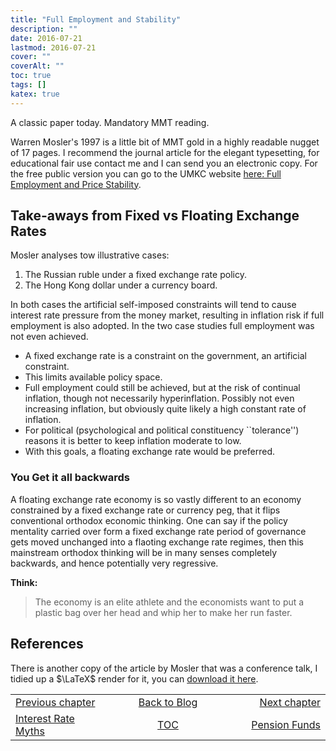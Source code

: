```yaml
---
title: "Full Employment and Stability"
description: ""
date: 2016-07-21
lastmod: 2016-07-21
cover: ""
coverAlt: ""
toc: true
tags: []
katex: true
---
```


A classic paper today. Mandatory MMT reading.

Warren Mosler's 1997 [](https://www.jstor.org/stable/4538575) is a little bit of MMT 
gold in a highly readable nugget of 17 pages. 
I recommend the journal article for the elegant typesetting, for educational fair
use contact me and I can send you an electronic copy. For the free public version 
you can go to the UMKC website 
[here: Full Employment and Price Stability](http://k.web.umkc.edu/keltons/ECON501/Mosler.htm).


## Take-aways from Fixed vs Floating Exchange Rates

Mosler analyses tow illustrative cases:

1. The Russian ruble under a fixed exchange rate policy.
2. The Hong Kong dollar under a currency board.

In both cases the artificial self-imposed constraints will tend to cause interest rate pressure from the money market, resulting in inflation risk if full employment is also 
adopted. In the two case studies full employment was not even achieved.

* A fixed exchange rate is a constraint on the government, an artificial constraint.
* This limits available policy space.
* Full employment could still be achieved, but at the risk of continual inflation, 
though not necessarily hyperinflation. Possibly not even increasing inflation, but 
obviously quite likely a high constant rate of inflation.
* For political (psychological and political constituency ``tolerance'') reasons it 
is better to keep inflation moderate to low.
* With this goals, a floating exchange rate would be preferred.

### You Get it all backwards

A floating exchange rate economy is so vastly different to an economy constrained by 
a fixed exchange rate or currency peg, that it flips conventional orthodox economic 
thinking. One can say if the policy mentality carried over form a fixed exchange 
rate period of governance gets moved unchanged into a flaoting exchange rate regimes, 
then this mainstream orthodox thinking will be in many senses completely backwards, 
and hence potentially very regressive.

**Think:** 
> The economy is an elite athlete and the economists want to put a plastic bag over 
her head and whip her to make her run faster.

## References

There is another copy of the article by Mosler that was a conference talk, I tidied 
up a $\LaTeX$ render for it, you can [download it here](/pdf/file.pdf).


<table style="border-collapse: collapse; border=0;">
    <colgroup>
       <col span="1" style="width: 25%;">
       <col span="1" style="width: 35%;">
       <col span="1" style="width: 25%;">
    </colgroup>
<tr style="border: 1px solid color:#0f0f0f;">
<td style="border: 1px solid color:#0f0f0f;"><a href="../6_interest_rate_myths">Previous chapter</a></td>
<td style="border: 1px solid color:#0f0f0f; text-align:center;"><a href="../">Back to Blog</a></td>
<td style="border: 1px solid color:#0f0f0f; text-align:right;"><a href="../12_pension_funds">Next chapter</a></td>
</tr>
<tr style="border: 1px solid color:#0f0f0f;">
<td style="border: 1px solid color:#0f0f0f;"><a href="../6_interest_rate_myths">Interest Rate Myths</a></td>
<td style="border: 1px solid color:#0f0f0f; text-align:center;"><a href="../">TOC</a></td>
<td style="border: 1px solid color:#0f0f0f; text-align:right;"><a href="../12_pension_funds">Pension Funds</a></td>
</tr>
</table>

